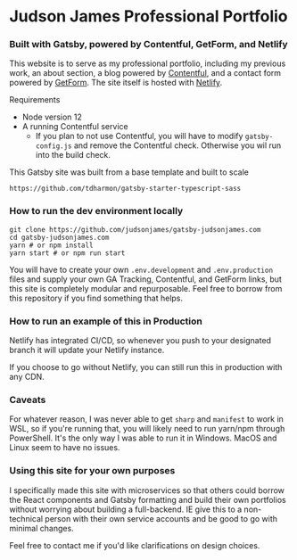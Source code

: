 # Judson James Professional Portfolio
### Built with Gatsby, powered by Contentful, GetForm, and Netlify

This website is to serve as my professional portfolio, including my previous work, an about section, a blog powered by [Contentful](https://www.contentful.com/), and a contact form powered by [GetForm](https://getform.io/). The site itself is hosted with [Netlify](https://www.netlify.com/).

Requirements
- Node version 12
- A running Contentful service
  - If you plan to not use Contentful, you will have to modify `gatsby-config.js` and remove the Contentful check. Otherwise
    you wil run into the build check.

This Gatsby site was built from a base template and built to scale
```
https://github.com/tdharmon/gatsby-starter-typescript-sass
```

### How to run the dev environment locally
```
git clone https://github.com/judsonjames/gatsby-judsonjames.com
cd gatsby-judsonjames.com
yarn # or npm install
yarn start # or npm run start
```
You will have to create your own `.env.development` and `.env.production` files and supply your own GA Tracking, Contentful, and GetForm links, but this site is completely modular and repurposable. Feel free to borrow from this repository if you find something that helps.

### How to run an example of this in Production
Netlify has integrated CI/CD, so whenever you push to your designated branch it will update your Netlify instance.

If you choose to go without Netlify, you can still run this in production with any CDN.

### Caveats
For whatever reason, I was never able to get `sharp` and `manifest` to work in WSL, so if you're running that, you will likely need to run yarn/npm through PowerShell. It's the only way I was able to run it in Windows. MacOS and Linux seem to have no issues.

### Using this site for your own purposes
I specifically made this site with microservices so that others could borrow the React components and Gatsby formatting and build their
own portfolios without worrying about building a full-backend. IE give this to a non-technical person with their own service accounts and be good to go with minimal changes.

Feel free to contact me if you'd like clarifications on design choices. 
